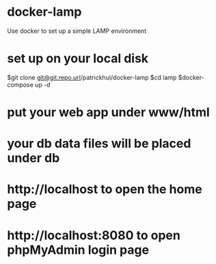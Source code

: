# docker-lamp
Use docker to set up a simple LAMP environment

# set up on your local disk
$git clone git@git.repo.url/patrickhui/docker-lamp
$cd lamp
$docker-compose up -d

# put your web app under www/html
# your db data files will be placed under db
# http://localhost to open the home page
# http://localhost:8080 to open phpMyAdmin login page
